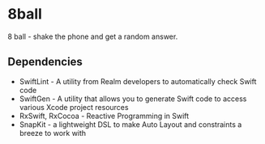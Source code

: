 # 8ball

8 ball - shake the phone and get a random answer.

## Dependencies

- SwiftLint - A utility from Realm developers to automatically check Swift code
- SwiftGen - A utility that allows you to generate Swift code to access various Xcode project resources
- RxSwift, RxCocoa - Reactive Programming in Swift
- SnapKit - a lightweight DSL to make Auto Layout and constraints a breeze to work with
